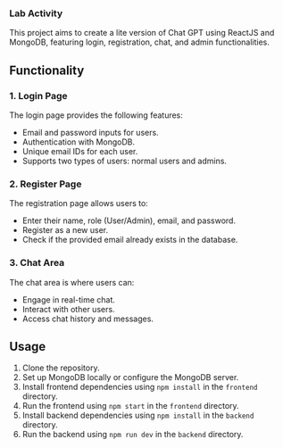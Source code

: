 ### Lab Activity
This project aims to create a lite version of Chat GPT using ReactJS and MongoDB, featuring login, registration, chat, and admin functionalities.

## Functionality

### 1. Login Page

The login page provides the following features:
- Email and password inputs for users.
- Authentication with MongoDB.
- Unique email IDs for each user.
- Supports two types of users: normal users and admins.

### 2. Register Page

The registration page allows users to:
- Enter their name, role (User/Admin), email, and password.
- Register as a new user.
- Check if the provided email already exists in the database.

### 3. Chat Area

The chat area is where users can:
- Engage in real-time chat.
- Interact with other users.
- Access chat history and messages.

## Usage

1. Clone the repository.
2. Set up MongoDB locally or configure the MongoDB server.
3. Install frontend dependencies using `npm install` in the `frontend` directory.
4. Run the frontend using `npm start` in the `frontend` directory.
5. Install backend dependencies using `npm install` in the `backend` directory.
6. Run the backend using `npm run dev` in the `backend` directory.
